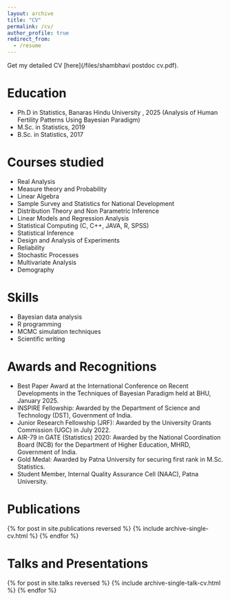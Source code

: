```yaml
---
layout: archive
title: "CV"
permalink: /cv/
author_profile: true
redirect_from:
  - /resume
---
```


Get my detailed CV [here](/files/shambhavi postdoc cv.pdf).

Education
======

* Ph.D in Statistics, Banaras Hindu University , 2025 (Analysis of Human Fertility Patterns Using Bayesian Paradigm)
* M.Sc. in Statistics, 2019
* B.Sc. in Statistics, 2017

Courses studied
======

* Real Analysis
* Measure theory and Probability
* Linear Algebra
* Sample Survey and Statistics for National Development
* Distribution Theory and Non Parametric Inference
* Linear Models and Regression Analysis
* Statistical Computing (C, C++, JAVA, R, SPSS)
* Statistical Inference
* Design and Analysis of Experiments
* Reliability
* Stochastic Processes
* Multivariate Analysis
* Demography
  
Skills
======

* Bayesian data analysis
* R programming
* MCMC simulation techniques
* Scientific writing

Awards and Recognitions
======

* Best Paper Award at the International Conference on Recent Developments in the Techniques of Bayesian Paradigm held at BHU, January 2025.
* INSPIRE Fellowship: Awarded by the Department of Science and Technology (DST), Government of India.
* Junior Research Fellowship (JRF): Awarded by the University Grants Commission (UGC) in July 2022.
* AIR-79 in GATE (Statistics) 2020: Awarded by the National Coordination Board (NCB) for the Department of Higher Education, MHRD, Government of India.
* Gold Medal: Awarded by Patna University for securing first rank in M.Sc. Statistics.
* Student Member, Internal Quality Assurance Cell (NAAC), Patna University.

Publications
======
  {% for post in site.publications reversed %}
    {% include archive-single-cv.html %}
  {% endfor %}


Talks and Presentations
======
{% for post in site.talks reversed %}
  {% include archive-single-talk-cv.html %}
{% endfor %}

